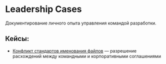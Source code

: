 # Leadership Cases

Документирование личного опыта управления командой разработки.

## Кейсы:
- [Конфликт стандартов именования файлов](ru/technical-standards-conflict-resolution.md) — разрешение расхождений между командными и корпоративными соглашениями
